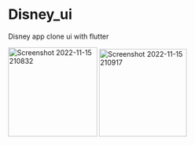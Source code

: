 # Disney_ui

Disney app clone ui with flutter

<img width="181" alt="Screenshot 2022-11-15 210832" src="https://user-images.githubusercontent.com/66890167/214698396-906a8b6c-e022-4bd5-a3a3-9cfd6e0bb7b0.png">

<img width="178" alt="Screenshot 2022-11-15 210917" src="https://user-images.githubusercontent.com/66890167/214698409-62d68470-e8ea-49c1-8114-0723d05b7f37.png">
